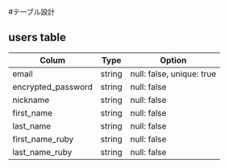 #テーブル設計

## users table
| Colum              | Type    | Option                    |
| ------------------ | ------- | ------------------------- |
| email              | string  | null: false, unique: true |
| encrypted_password | string  | null: false               |
| nickname           | string  | null: false               |
| first_name         | string  | null: false               |
| last_name          | string  | null: false               |
| first_name_ruby    | string  | null: false               |
| last_name_ruby     | string  | null: false               |

